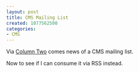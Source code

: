 ```yaml
--- 
layout: post
title: CMS Mailing List
created: 1077562500
categories: 
- CMS
---
```

Via <a href="http://www.steptwo.com.au/columntwo/archives/001119.html">Column Two</a> comes news of a CMS mailing list.

Now to see if I can consume it via RSS instead.

